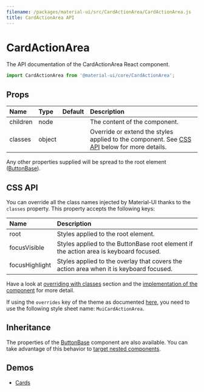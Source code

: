 ```yaml
---
filename: /packages/material-ui/src/CardActionArea/CardActionArea.js
title: CardActionArea API
---
```


<!--- This documentation is automatically generated, do not try to edit it. -->

# CardActionArea

<p class="description">The API documentation of the CardActionArea React component.</p>

```js
import CardActionArea from '@material-ui/core/CardActionArea';
```



## Props

| Name | Type | Default | Description |
|:-----|:-----|:--------|:------------|
| <span class="prop-name">children</span> | <span class="prop-type">node |   | The content of the component. |
| <span class="prop-name">classes</span> | <span class="prop-type">object |   | Override or extend the styles applied to the component. See [CSS API](#css-api) below for more details. |

Any other properties supplied will be spread to the root element ([ButtonBase](/api/button-base/)).

## CSS API

You can override all the class names injected by Material-UI thanks to the `classes` property.
This property accepts the following keys:


| Name | Description |
|:-----|:------------|
| <span class="prop-name">root</span> | Styles applied to the root element.
| <span class="prop-name">focusVisible</span> | Styles applied to the ButtonBase root element if the action area is keyboard focused.
| <span class="prop-name">focusHighlight</span> | Styles applied to the overlay that covers the action area when it is keyboard focused.

Have a look at [overriding with classes](/customization/overrides#overriding-with-classes) section
and the [implementation of the component](https://github.com/mui-org/material-ui/tree/master/packages/material-ui/src/CardActionArea/CardActionArea.js)
for more detail.

If using the `overrides` key of the theme as documented
[here](/customization/themes#customizing-all-instances-of-a-component-type),
you need to use the following style sheet name: `MuiCardActionArea`.

## Inheritance

The properties of the [ButtonBase](/api/button-base) component are also available.
You can take advantage of this behavior to [target nested components](/guides/api/#spread).

## Demos

- [Cards](/demos/cards/)

